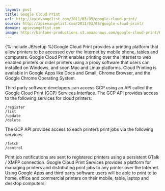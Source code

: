 ```yaml
---
layout: post
title: Google Cloud Print
url: http://apievangelist.com/2011/03/05/google-cloud-print/
source: http://apievangelist.com/2011/03/05/google-cloud-print/
domain: apievangelist.com
image: http://kinlane-productions.s3.amazonaws.com/google-cloud-print/GCP-Overview.png
---
```

{% include JB/setup %}Google Cloud Print provides a printing platform that allow printers to be accessed over the Internet by mobile phone, tables and computers.
Google Cloud Print enables printing over the Internet to web enabled printers or older printers using a proxy software that users can installed on Windows, and soon Mac and Linux platforms.
Cloud Printing is available in Google Apps like Docs and Gmail, Chrome Browser, and the Google Chrome Operating System.



Third party software developers can access GCP using an API called the Google Cloud Print (GCP) Services Interface.
The GCP API provides access to the following services for cloud printers:

	/register
	/list
	/update
	/delete

The GCP API provides access to each printers print jobs via the following services:

	/fetch
	/control

Print job notifications are sent to registered printers using a persistent GTalk / XMPP connection.
Google Cloud Print Services provides a platform for managing printers and distributing print jobs to any printer over the Internet.
Using Google Apps and third party software users will be able to print to to home, office and commercial printers on their mobile, table, laptop and desktop computers.
